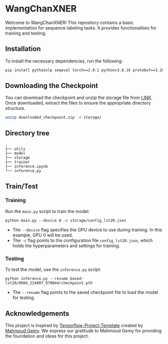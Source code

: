 # WangChanXNER

Welcome to WangChanXNER! This repository contains a basic implementation for sequence labeling tasks. It provides functionalities for training and testing.

## Installation

To install the necessary dependencies, run the following:

```bash
pip install pythainlp seqeval torch==2.0.1 python=3.8.16 protobuf==3.20.0 transformers==4.29.2
```

## Downloading the Checkpoint

You can download the checkpoint and unzip the storage file from [LINK](https://vistec-my.sharepoint.com/:f:/g/personal/weerayut_b_s20_vistec_ac_th/EhCu1EJLsZJEpAVmT3c6D3oBy0y7lb0CzBN-9xsutlzdJg?e=zrYwzK). 
Once downloaded, extract the files to ensure the appropriate directory structure.

```bash
unzip downloaded_checkpoint.zip -d storage/
```

## Directory tree

```
.
├── utils
├── model
├── storage
├── trainer
├── inference.ipynb
└── inference.py
```

## Train/Test

### Training

Run the `main.py` script to train the model:

```
python main.py --device 0 -c storage/config_lst20.json
```

- The `--device` flag specifies the GPU device to use during training. In this example, GPU 0 will be used.
- The `-c` flag points to the configuration file `config_lst20.json`, which holds the hyperparameters and settings for training.

### Testing

To test the model, use the `inference.py` script:

```
python inference.py --resume based-lst20/0804_224007_970844/checkpoint.pth
```

- The `--resume` flag points to the saved checkpoint file to load the model for testing.


## Acknowledgements

This project is inspired by [Tensorflow-Project-Template](https://github.com/MrGemy95/Tensorflow-Project-Template) created by [Mahmoud Gemy](https://github.com/MrGemy95). We express our gratitude to Mahmoud Gemy for providing the foundation and ideas for this project.
